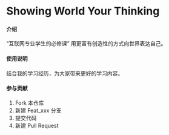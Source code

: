 # Showing World Your Thinking

#### 介绍
“互联网专业学生的必修课”
用更富有创造性的方式向世界表达自己。

#### 使用说明

结合我的学习经历，为大家带来更好的学习内容。

#### 参与贡献

1.  Fork 本仓库
2.  新建 Feat_xxx 分支
3.  提交代码
4.  新建 Pull Request

